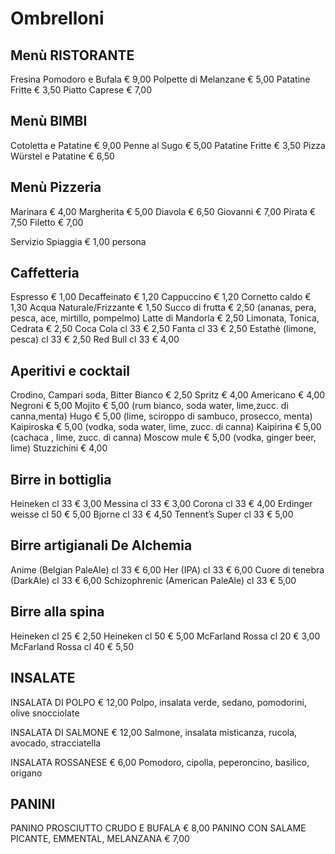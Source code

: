 # Ombrelloni

## Menù RISTORANTE

Fresina Pomodoro e Bufala 
€ 9,00
Polpette di Melanzane € 5,00
Patatine Fritte € 3,50
Piatto Caprese € 7,00

## Menù BIMBI

Cotoletta e Patatine € 9,00
Penne al Sugo € 5,00
Patatine Fritte € 3,50
Pizza Würstel e Patatine € 6,50

## Menù Pizzeria

Marinara € 4,00
Margherita € 5,00
Diavola € 6,50
Giovanni € 7,00
Pirata € 7,50
Filetto € 7,00

Servizio Spiaggia € 1,00 persona

## Caffetteria

Espresso € 1,00
Decaffeinato € 1,20
Cappuccino € 1,20
Cornetto caldo € 1,30
Acqua Naturale/Frizzante € 1,50
Succo di frutta € 2,50
(ananas, pera, pesca, ace, mirtillo, pompelmo)
Latte di Mandorla € 2,50
Limonata, Tonica, Cedrata € 2,50
Coca Cola cl 33 € 2,50
Fanta cl 33 € 2,50
Estathè (limone, pesca) cl 33 € 2,50
Red Bull cl 33 € 4,00

## Aperitivi e cocktail

Crodino, Campari soda, Bitter Bianco € 2,50
Spritz € 4,00
Americano € 4,00
Negroni € 5,00
Mojito € 5,00
(rum bianco, soda water, lime,zucc. di canna,menta)
Hugo € 5,00
(lime, sciroppo di sambuco, prosecco, menta)
Kaipiroska € 5,00
(vodka, soda water, lime, zucc. di canna)
Kaipirina € 5,00
(cachaca , lime, zucc. di canna)
Moscow mule € 5,00
(vodka, ginger beer, lime)
Stuzzichini € 4,00

## Birre in bottiglia

Heineken cl 33 € 3,00
Messina cl 33 € 3,00
Corona cl 33 € 4,00
Erdinger weisse cl 50 € 5,00
Bjorne cl 33 € 4,50
Tennent’s Super cl 33 € 5,00

## Birre artigianali De Alchemia

Anime (Belgian PaleAle) cl 33 € 6,00
Her (IPA) cl 33 € 6,00
Cuore di tenebra (DarkAle) cl 33 € 6,00
Schizophrenic (American PaleAle) cl 33 € 5,00

## Birre alla spina

Heineken cl 25 € 2,50
Heineken cl 50 € 5,00
McFarland Rossa cl 20 € 3,00
McFarland Rossa cl 40 € 5,50

## INSALATE

INSALATA DI POLPO € 12,00
Polpo, insalata verde, sedano, pomodorini, olive snocciolate

INSALATA DI SALMONE € 12,00
Salmone, insalata misticanza, rucola, avocado, stracciatella

INSALATA ROSSANESE € 6,00
Pomodoro, cipolla, peperoncino, basilico, origano

## PANINI

PANINO PROSCIUTTO CRUDO E BUFALA € 8,00
PANINO CON SALAME PICANTE, EMMENTAL, MELANZANA € 7,00